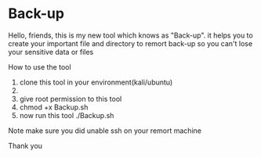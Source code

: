 # Back-up
Hello, friends, this is my new tool which knows as "Back-up". it helps you to create your important file and directory to remort  back-up so you can't lose your sensitive data or files

How to use the tool

1. clone this tool in your environment(kali/ubuntu)
2. 
3. give root permission to this tool
4. chmod +x Backup.sh
5. now run this tool ./Backup.sh

Note
make sure you did unable ssh on your remort machine

Thank you
